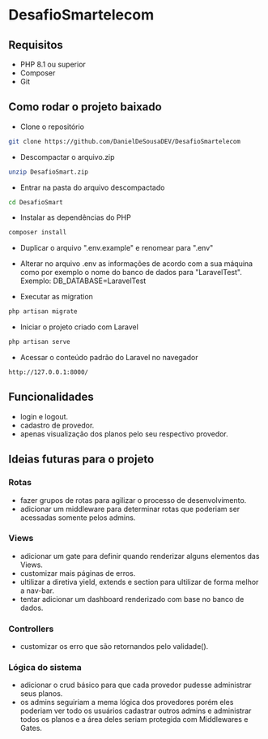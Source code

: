 # DesafioSmartelecom
## Requisitos

* PHP 8.1 ou superior
* Composer
* Git

## Como rodar o projeto baixado
- Clone o repositório
```bash
git clone https://github.com/DanielDeSousaDEV/DesafioSmartelecom
```

- Descompactar o arquivo.zip
```bash
unzip DesafioSmart.zip
```

- Entrar na pasta do arquivo descompactado 
```bash
cd DesafioSmart
```

- Instalar as dependências do PHP
```bash
composer install
```

- Duplicar o arquivo ".env.example" e renomear para ".env"
- Alterar no arquivo .env as informações de acordo com a sua máquina como por exemplo o nome do banco de dados para "LaravelTest". Exemplo: DB_DATABASE=LaravelTest


- Executar as migration
```bash
php artisan migrate
```

- Iniciar o projeto criado com Laravel
```bash
php artisan serve
```

- Acessar o conteúdo padrão do Laravel no navegador
```
http://127.0.0.1:8000/
```

## Funcionalidades
- login e logout.<!-- rota showLogin, login e logout -->
- cadastro de provedor.<!-- rota cadastar -->
- apenas visualização dos planos pelo seu respectivo provedor.<!-- rota tabela -->

## Ideias futuras para o projeto
### Rotas 
- fazer grupos de rotas para agilizar o processo de desenvolvimento.
- adicionar um middleware para determinar rotas que poderiam ser acessadas somente pelos admins.

### Views
- adicionar um gate para definir quando renderizar alguns elementos das Views.
- customizar mais páginas de erros.
- ultilizar a diretiva yield, extends e section para ultilizar de forma melhor a nav-bar.
- tentar adicionar um dashboard renderizado com base no banco de dados.

### Controllers
- customizar os erro que são retornandos pelo validade().

### Lógica do sistema
- adicionar o crud básico para que cada provedor pudesse administrar seus planos.
- os admins seguiriam a mema lógica dos provedores porém eles poderiam ver todo os usuários cadastrar outros admins e administrar todos os planos e a área deles seriam protegida com Middlewares e Gates.

<!-- Seja o que Deus quiser -->
